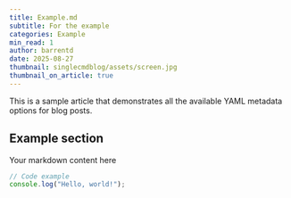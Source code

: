 ```yaml
---
title: Example.md
subtitle: For the example
categories: Example
min_read: 1
author: barrentd
date: 2025-08-27
thumbnail: singlecmdblog/assets/screen.jpg
thumbnail_on_article: true
---
```


This is a sample article that demonstrates all the available YAML metadata options for blog posts.

## Example section

Your markdown content here

```javascript
// Code example
console.log("Hello, world!");
```
